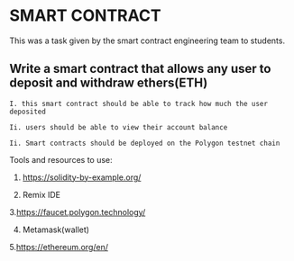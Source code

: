 # SMART CONTRACT 
This was a task given by the smart contract engineering team to students.

## Write a smart contract that allows any user to deposit and withdraw ethers(ETH)

	I. this smart contract should be able to track how much the user deposited

	Ii. users should be able to view their account balance

	Ii. Smart contracts should be deployed on the Polygon testnet chain 


Tools and resources to use:

1. https://solidity-by-example.org/

2. Remix IDE

3.https://faucet.polygon.technology/

4. Metamask(wallet)

5.https://ethereum.org/en/

